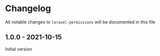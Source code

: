 # Changelog

All notable changes to `laravel-permissions` will be documented in this file

## 1.0.0 - 2021-10-15

Initial version
